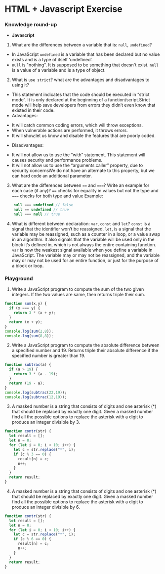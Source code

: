 # HTML + Javascript Exercise

### Knowledge round-up
- **Javascript**
1. What are the differences between a variable that is: `null`, `undefined`?
  - In JavaScript `undefined` is a variable that has been declared but no value exists and is a type of itself ‘undefined’.
  - `null` is "nothing". It is supposed to be something that doesn't exist. `null` is a value of a variable and is a type of object.
2. What is `use strict`? what are the advantages and disadvantages to using it?
  * This statement indicates that the code should be executed in “strict mode”. It is only declared at the beginning of a function/script.Strict mode will help save developers from errors they didn’t even know that existed in their code.
  * Advantages:
  -  It will catch common coding errors, which will throw exceptions.
  - When vulnerable actions are performed, it throws errors.
  - It will show,let us know and disable the features that are poorly coded.
  * Disadvantages:
  - It will not allow us to use the “with” statement. This statement will causes security and performance problems.
  - It will not allow us to use the “arguments.caller” property, due to security concernsWe do not have an alternate to this property, but we can hard code an additional parameter.
3. What are the differences between `==` and `===`? Write an example for each case (if any)?
  `==` checks for equality in values but not the type and `===` checks for both type and value
  Example:
  ```javascript
      null === undefined // false
      null == undefined // true
      null === null // true
  ```
4. What is different between declaration: `var`, `const` and `let`?
  `const` is a signal that the identifier won’t be reassigned.
  `let`, is a signal that the variable may be reassigned, such as a counter in a loop, or a value swap in an algorithm. It also signals that the variable will be used only in the block it’s defined in, which is not always the entire containing function.
  `var` is now the weakest signal available when you define a variable in JavaScript. The variable may or may not be reassigned, and the variable may or may not be used for an entire function, or just for the purpose of a block or loop.

### Playground
1. Write a JavaScript program to compute the sum of the two given integers. If the two values are same, then returns triple their sum.

  ```javascript
  function sum(x,y) {
    if (x === y) {
      return 3 * (x + y);
    } 
    return (x + y);
  }
  console.log(sum(2,8));
  console.log(sum(8,8));
  ```
2. Write a JavaScript program to compute the absolute difference between a specified number and 19. Returns triple their absolute difference if the specified number is greater than 19.

  ```javascript
  function subtrac(a) {
    if (a > 19) {
      return 3 * (a - 19);
    }
    return (19 - a);
  }
  console.log(subtrac(22,19));
  console.log(subtrac(12,19));
  ```
3. A masked number is a string that consists of digits and one asterisk (*) that should be replaced by exactly one digit. Given a masked number find all the possible options to replace the asterisk with a digit to produce an integer divisible by 3.

  ```javascript
  function contr(str) {
    let result = [];
    let n = 0;
    for (let i = 0; i < 10; i++) {
      let c = str.replace("*", i);
      if (c % 3 == 0) {
        result[n] = c;
        n++;
      }
    }
    return result;
  }
  ```
4. A masked number is a string that consists of digits and one asterisk (*) that should be replaced by exactly one digit. Given a masked number find all the possible options to replace the asterisk with a digit to produce an integer divisible by 6.

  ```javascript
  function contr(str) {
    let result = [];
    let n = 0;
    for (let i = 0; i < 10; i++) {
      let c = str.replace("*", i);
      if (c % 6 == 0) {
        result[n] = c;
        n++;
      }
    }
    return result;
  }
  ```